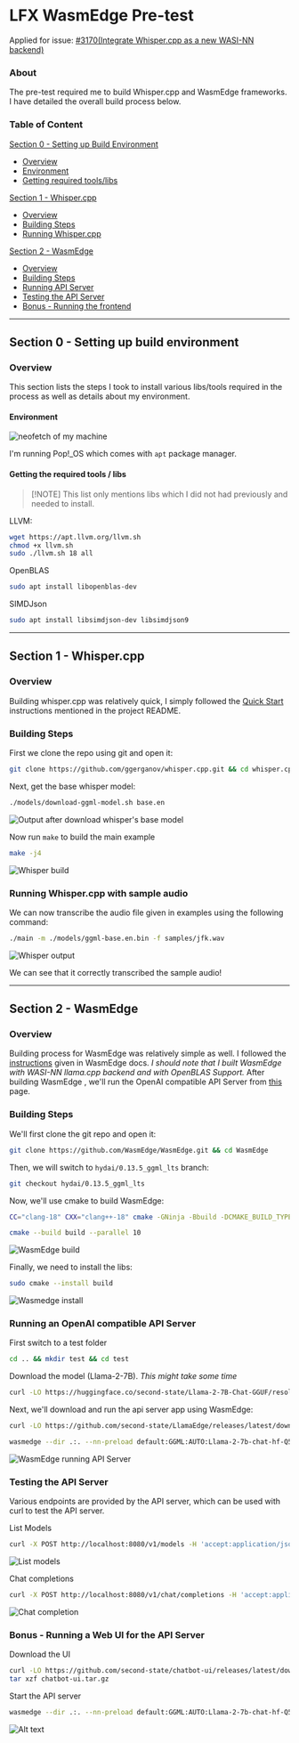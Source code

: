 # LFX WasmEdge Pre-test

Applied for issue: [#3170(Integrate Whisper.cpp as a new WASI-NN backend)](https://github.com/WasmEdge/WasmEdge/issues/3170)

### About
The pre-test required me to build Whisper.cpp and WasmEdge frameworks. I have detailed the overall build process below.

### Table of Content

[Section 0 - Setting up Build Environment](#section-0---setting-up-build-environment)

- [Overview](#overview)
- [Environment](#environment)
- [Getting required tools/libs](#getting-the-required-tools--libs)

[Section 1 - Whisper.cpp](#section-1---whispercpp)

- [Overview](#overview-1)
- [Building Steps](#building-steps)
- [Running Whisper.cpp](#running-whispercpp-with-sample-audio)

[Section 2 - WasmEdge](#section-2---wasmedge)

- [Overview](#overview-2)
- [Building Steps](#building-steps-1)
- [Running API Server](#running-an-openai-compatible-api-server)
- [Testing the API Server](#testing-the-api-server)
- [Bonus - Running the frontend](#bonus---running-a-web-ui-for-the-api-server)


---
## Section 0 - Setting up build environment

### Overview 

This section lists the steps I took to install various libs/tools required in the process as well as details about my environment.

#### Environment

![neofetch of my machine](images/image.png)

I'm running Pop!_OS which comes with `apt` package manager.

#### Getting the required tools / libs

> [!NOTE] This list only mentions libs which I did not had previously and needed to install.

LLVM:

```bash
wget https://apt.llvm.org/llvm.sh
chmod +x llvm.sh
sudo ./llvm.sh 18 all
```

OpenBLAS

```bash
sudo apt install libopenblas-dev
```

SIMDJson

```bash
sudo apt install libsimdjson-dev libsimdjson9
```

---
## Section 1 - Whisper.cpp

### Overview

Building whisper.cpp was relatively quick, I simply followed the [Quick Start](https://github.com/ggerganov/whisper.cpp) instructions mentioned in the project README.

### Building Steps
First we clone the repo using git and open it:
```bash 
git clone https://github.com/ggerganov/whisper.cpp.git && cd whisper.cpp
```

Next, get the base whisper model:
```bash
./models/download-ggml-model.sh base.en
```

![Output after download whisper's base model](images/downloaded_whi_model.png)

Now run `make` to build the main example
```bash
make -j4
```

![Whisper build](images/whisper_build.png)

### Running Whisper.cpp with sample audio

We can now transcribe the audio file given in examples using the following command:

```bash
./main -m ./models/ggml-base.en.bin -f samples/jfk.wav
```

![Whisper output](images/whisper_output.png)

We can see that it correctly transcribed the sample audio!

---
## Section 2 - WasmEdge

### Overview
Building process for WasmEdge was relatively simple as well. I followed the [instructions](https://wasmedge.org/docs/contribute/source/plugin/wasi_nn/#build-wasmedge-with-wasi-nn-llamacpp-backend) given in WasmEdge docs. *I should note that I built WasmEdge with WASI-NN llama.cpp backend and with OpenBLAS Support.* After building WasmEdge , we'll run the OpenAI compatible API Server from [this](https://github.com/second-state/LlamaEdge/tree/main/api-server) page.


### Building Steps

We'll first clone the git repo and open it:
```bash
git clone https://github.com/WasmEdge/WasmEdge.git && cd WasmEdge
```

Then, we will switch to `hydai/0.13.5_ggml_lts` branch:
```bash
git checkout hydai/0.13.5_ggml_lts
```

Now, we'll use cmake to build WasmEdge:
```bash
CC="clang-18" CXX="clang++-18" cmake -GNinja -Bbuild -DCMAKE_BUILD_TYPE=Release -DWASMEDGE_PLUGIN_WASI_NN_BACKEND="GGML" -DWASMEDGE_PLUGIN_WASI_NN_GGML_LLAMA_BLAS=ON &&
```
```bash
cmake --build build --parallel 10
```
![WasmEdge build](images/wasmedge_build.png)

Finally, we need to install the libs:
```bash
sudo cmake --install build
```

![Wasmedge install](images/wasmedge_install.png)


### Running an OpenAI compatible API Server

First switch to a test folder
```bash
cd .. && mkdir test && cd test
```

Download the model (Llama-2-7B). *This might take some time*
```bash
curl -LO https://huggingface.co/second-state/Llama-2-7B-Chat-GGUF/resolve/main/Llama-2-7b-chat-hf-Q5_K_M.gguf
```

Next, we'll download and run the api server app using WasmEdge:
```bash
curl -LO https://github.com/second-state/LlamaEdge/releases/latest/download/llama-api-server.wasm

wasmedge --dir .:. --nn-preload default:GGML:AUTO:Llama-2-7b-chat-hf-Q5_K_M.gguf llama-api-server.wasm -p llama-2-chat
```
![WasmEdge running API Server](images/wasmedge_run.png)

### Testing the API Server

Various endpoints are provided by the API server, which can be used with curl to test the API server.

List Models
```bash
curl -X POST http://localhost:8080/v1/models -H 'accept:application/json'
```

![List models](images/list_models.png)

Chat completions
```bash
curl -X POST http://localhost:8080/v1/chat/completions -H 'accept:application/json' -H 'Content-Type: application/json' -d '{"messages":[{"role":"system", "content": "You are a helpful assistant."}, {"role":"user", "content": "Who is Robert Oppenheimer?"}], "model":"llama-2-chat"}'
```

![Chat completion](images/chat_completion.png)

### Bonus - Running a Web UI for the API Server

Download the UI
```bash
curl -LO https://github.com/second-state/chatbot-ui/releases/latest/download/chatbot-ui.tar.gz
tar xzf chatbot-ui.tar.gz
```

Start the API server
```bash
wasmedge --dir .:. --nn-preload default:GGML:AUTO:Llama-2-7b-chat-hf-Q5_K_M.gguf llama-api-server.wasm -p llama-2-chat
```

![Alt text](images/API_server.png)